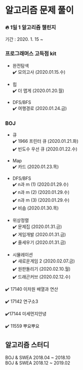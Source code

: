 # 알고리즘 문제 풀이
### 🔥 1일 1 알고리즘 챌린지
기간 : 2020. 1. 15 ~

### 프로그래머스 고득점 kit
* 완전탐색  
:heavy_check_mark: 모의고사 (2020.01.15.수)  

* 힙  
:heavy_check_mark: 더 맵게 (2020.01.20.월) 

* DFS/BFS  
:heavy_check_mark: 여행경로 (2020.01.24.금) 

### BOJ  
* 큐  
:heavy_check_mark: 1966 프린터 큐 (2020.01.21.화)  
:heavy_check_mark: 빈도수 우선 큐 (2020.01.22.수)  

* Map  
:heavy_check_mark: 카드 (2020.01.23.목)  

* DFS/BFS   
:heavy_check_mark: n과 m (1) (2020.01.29.수)  
:heavy_check_mark: n과 m (2) (2020.01.29.수)  
:heavy_check_mark: n과 m (3) (2020.01.29.수)  
:heavy_check_mark: 비숍 (2020.01.30.목)  

* 위상정렬    
:heavy_check_mark: 문제집 (2020.01.31.금)  
:heavy_check_mark: 게임개발 (2020.01.31.금)  
:heavy_check_mark: 줄세우기 (2020.01.31.금)  

* 시뮬레이션  
:heavy_check_mark: 새로운게임 2 (2020.02.07.금)  
:heavy_check_mark: 원판돌리기 (2020.02.10.월)   
:heavy_check_mark: 드래곤커브 (2020.02.12.수)

:heavy_check_mark: 17140 이차원 배열과 연산  

:heavy_check_mark: 17142 연구소3  

:heavy_check_mark:17144 미세먼지안녕  

:heavy_check_mark: 11559 뿌요뿌요  

## 알고리즘 스터디  
BOJ & SWEA 2018.04 ~ 2018.10  
BOJ & SWEA 2018.12 ~ 2019.02
